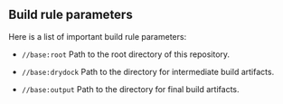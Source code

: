 ## Build rule parameters

Here is a list of important build rule parameters:

  * `//base:root`
    Path to the root directory of this repository.

  * `//base:drydock`
    Path to the directory for intermediate build artifacts.

  * `//base:output`
    Path to the directory for final build artifacts.
